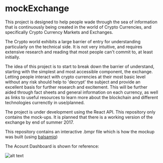# mockExchange

This project is designed to help people wade through the sea of information that is continuously being created in the world of Crypto Currencies, and specifically Crypto Currency Markets and Exchanges.

The Crypto world exhibits a large barrier of entry for understanding particularly on the technical side. It is not very intuitive, and requires extensive research and reading that most people can't commit to, at least initially. 

The idea of this project is to start to break down the barrier of understand, starting with the simplest and most accessible component, the exchange. Letting people interact with crypto currencies at their most basic level without any risk should help to 'decrypt' the subject and provide an excellent basis for further research and excitement. This will be further aided through fact sheets and general information on each currency, as well as links to useful resources to learn more about the blockchain and different technologies currenctly in use/planned. 

The project is under development using the React API. This repository only contains the mock-ups. It is planned that there is a working version of the exchange by end of summer 2017.

This repository contains an interactive .bmpr file which is how the mockup was built (using [balsamiq](https://balsamiq.com/))

The Acount Dashboard is shown for reference:

![alt text](https://github.com/jnederlo/fillit/blob/master/images/Dashboard.png)
